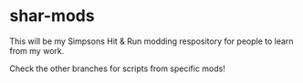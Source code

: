 # shar-mods

This will be my Simpsons Hit & Run modding respository for people to learn from my work.

Check the other branches for scripts from specific mods!
